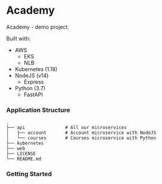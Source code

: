 # Academy

Academy - demo project.

Built with:

- AWS
  - EKS
  - NLB
- Kubernetes (1.18)
- NodeJS (v14)
  - Express
- Python (3.7)
  - FastAPI

### Application Structure

```
.
├── api               # All our microservices
│   ├── account       # Account microservice with NodeJS
│   └── courses       # Courses microservice with Python
├── kubernetes
├── web
├── LICENSE
└── README.md
```

### Getting Started
